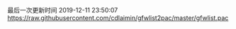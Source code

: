 最后一次更新时间 2019-12-11 23:50:07
https://raw.githubusercontent.com/cdlaimin/gfwlist2pac/master/gfwlist.pac

